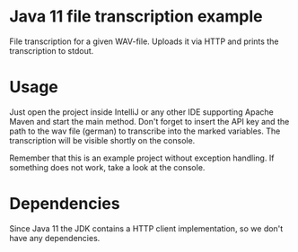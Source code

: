 Java 11 file transcription example
=

File transcription for a given WAV-file. Uploads it via HTTP and prints the transcription to stdout.

# Usage
Just open the project inside IntelliJ or any other IDE supporting Apache Maven and start the main method. Don't forget to insert the API key and the path to the wav file (german) to transcribe into the marked variables. The transcription will be visible shortly on the console.

Remember that this is an example project without exception handling. If something does not work, take a look at the console.

# Dependencies
Since Java 11 the JDK contains a HTTP client implementation, so we don't have any dependencies.
